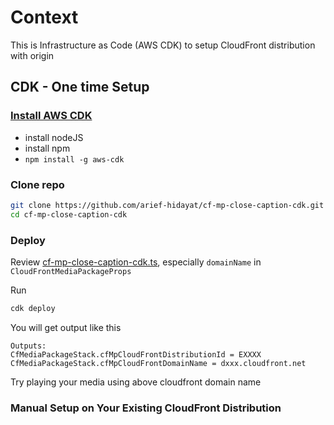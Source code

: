 # Context

This is Infrastructure as Code (AWS CDK) to setup CloudFront distribution with origin

## CDK - One time Setup

### [Install AWS CDK](https://docs.aws.amazon.com/cdk/v2/guide/cli.html)
    
* install nodeJS
* install npm
* `npm install -g aws-cdk`

### Clone repo
```bash
git clone https://github.com/arief-hidayat/cf-mp-close-caption-cdk.git
cd cf-mp-close-caption-cdk
```

### Deploy

Review [cf-mp-close-caption-cdk.ts](./bin/cf-mp-close-caption-cdk.ts), especially `domainName` in `CloudFrontMediaPackageProps`

Run
```bash
cdk deploy
```

You will get output like this
```text
Outputs:
CfMediaPackageStack.cfMpCloudFrontDistributionId = EXXXX
CfMediaPackageStack.cfMpCloudFrontDomainName = dxxx.cloudfront.net
```

Try playing your media using above cloudfront domain name

### Manual Setup on Your Existing CloudFront Distribution


